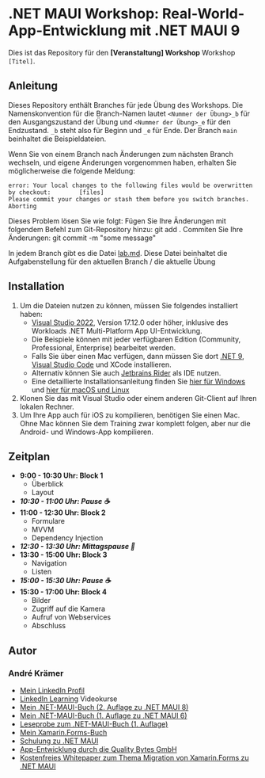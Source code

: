 # .NET MAUI Workshop: Real-World-App-Entwicklung mit .NET MAUI 9

Dies ist das Repository für den **[Veranstaltung] Workshop** Workshop `[Titel]`.

## Anleitung

Dieses Repository enthält Branches für jede Übung des Workshops. Die Namenskonvention für die Branch-Namen lautet `<Nummer der Übung>_b` für den Ausgangszustand der Übung und `<Nummer der Übung>_e` für den Endzustand. `_b` steht also für Beginn und `_e` für Ende. Der Branch `main` beinhaltet die Beispieldateien.

Wenn Sie von einem Branch nach Änderungen zum nächsten Branch wechseln, und eigene Änderungen vorgenommen haben, erhalten Sie möglicherweise die folgende Meldung:

```shell
error: Your local changes to the following files would be overwritten by checkout:        [files]
Please commit your changes or stash them before you switch branches.
Aborting
```

Dieses Problem lösen Sie wie folgt:
    Fügen Sie Ihre Änderungen mit folgendem Befehl zum Git-Repository hinzu: git add .
    Commiten Sie Ihre Änderungen: git commit -m "some message"

In jedem Branch gibt es die Datei [lab.md](lab.md). Diese Datei beinhaltet die Aufgabenstellung für den aktuellen Branch / die aktuelle Übung

## Installation

1. Um die Dateien nutzen zu können, müssen Sie folgendes installiert haben:
   - [Visual Studio 2022](https://visualstudio.microsoft.com/de/downloads/), Version 17.12.0 oder höher, inklusive des Workloads .NET Multi-Platform App UI-Entwicklung.
   - Die Beispiele können mit jeder verfügbaren Edition (Community, Professional, Enterprise) bearbeitet werden.
   - Falls Sie über einen Mac verfügen, dann müssen Sie dort [.NET 9](https://dotnet.microsoft.com/en-us/download), [Visual Studio Code](https://code.visualstudio.com/) und XCode installieren.
   - Alternativ können Sie auch [Jetbrains Rider](https://www.jetbrains.com/de-de/rider/) als IDE nutzen.
   - Eine detaillierte Installationsanleitung finden Sie [hier für Windows](https://learn.microsoft.com/de-de/dotnet/maui/get-started/installation?view=net-maui-9.0&tabs=vswin) und [hier für macOS und Linux](https://learn.microsoft.com/de-de/dotnet/maui/get-started/installation?view=net-maui-9.0&tabs=visual-studio-code)
2. Klonen Sie das mit Visual Studio oder einem anderen Git-Client auf Ihren lokalen Rechner.
3. Um Ihre App auch für iOS zu kompilieren, benötigen Sie einen Mac. Ohne Mac können Sie dem Training zwar komplett folgen, aber nur die Android- und Windows-App kompilieren.

## Zeitplan

- **9:00 - 10:30 Uhr: Block 1**
  - Überblick
  - Layout
- ***10:30 - 11:00 Uhr: Pause ☕***
- **11:00 - 12:30 Uhr: Block 2**
  - Formulare
  - MVVM
  - Dependency Injection
- ***12:30 - 13:30 Uhr: Mittagspause 🥘***
- **13:30 - 15:00 Uhr: Block 3**
  - Navigation
  - Listen
- ***15:00 - 15:30 Uhr: Pause ☕***
- **15:30 - 17:00 Uhr: Block 4**
  - Bilder
  - Zugriff auf die Kamera
  - Aufruf von Webservices
  - Abschluss

## Autor

### André Krämer

- [Mein LinkedIn Profil](https://www.linkedin.com/in/andrekraemer)
- [LinkedIn Learning](https://www.linkedin.com/learning/instructors/andre-kramer) Videokurse
- [Mein .NET-MAUI-Buch (2. Auflage zu .NET MAUI 8)](https://www.amazon.de/Cross-Plattform-Apps-NET-MAUI-entwickeln-programmieren-dp-3446479813/dp/3446479813/)
- [Mein .NET-MAUI-Buch (1. Auflage zu .NET MAUI 6)](https://www.amazon.de/Cross-Plattform-Apps-NET-MAUI-entwickeln-programmieren/dp/3446472614)
- [Leseprobe zum .NET-MAUI-Buch (1. Auflage)](https://files.hanser.de/Files/Article/ARTK_LPR_9783446472617_0001.pdf)
- [Mein Xamarin.Forms-Buch](https://www.hanser-kundencenter.de/fachbuch/artikel/9783446451551)
- [Schulung zu .NET MAUI](https://www.andrekraemer.de/training/app-entwicklung/cross-plattform-apps-mit-net-maui-entwickeln/)
- [App-Entwicklung durch die Quality Bytes GmbH](https://qualitybytes.de/services/mobile-apps/)
- [Kostenfreies Whitepaper zum Thema Migration von Xamarin.Forms zu .NET MAUI](https://qualitybytes.de/maui-migration)
